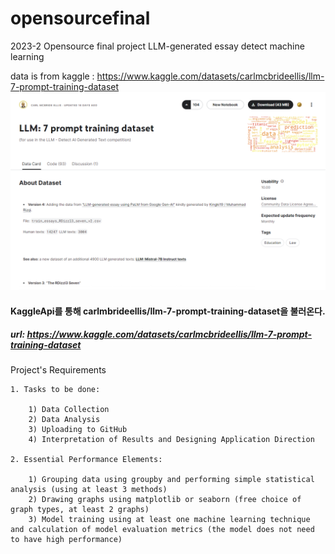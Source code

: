 # opensourcefinal
2023-2 Opensource final project
LLM-generated essay detect machine learning

data is from kaggle : https://www.kaggle.com/datasets/carlmcbrideellis/llm-7-prompt-training-dataset
	![Alt text](image.png)
#### KaggleApi를 통해 carlmbrideellis/llm-7-prompt-training-dataset을 불러온다.
##### url: https://www.kaggle.com/datasets/carlmcbrideellis/llm-7-prompt-training-dataset

Project's Requirements

	1. Tasks to be done:

		1) Data Collection
		2) Data Analysis
		3) Uploading to GitHub
		4) Interpretation of Results and Designing Application Direction

	2. Essential Performance Elements:

		1) Grouping data using groupby and performing simple statistical analysis (using at least 3 methods)
		2) Drawing graphs using matplotlib or seaborn (free choice of graph types, at least 2 graphs)
		3) Model training using at least one machine learning technique and calculation of model evaluation metrics (the model does not need to have high performance)


